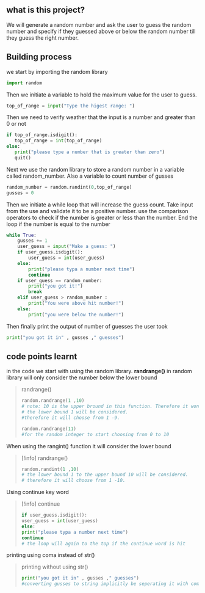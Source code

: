 ## what is this project?
We will generate a random number and ask the user to guess the random number and specify if they guessed above or below the random number till they guess the right number.

##  Building process
we start by importing the random library
```python
import random
```
Then we initiate a variable to hold the maximum value for the user to guess.
```python
top_of_range = input("Type the higest range: ")
```

Then we need to verify weather that the input is a number and greater than 0 or not
 ```python
 if top_of_range.isdigit():
 	top_of_range = int(top_of_range)
 else:
 	print("please type a number that is greater than zero")
 	quit()
 ```
Next we use the random library to store a random number in a variable called random_number. Also a variable to count number of gusses
```python
random_number = random.randint(0,top_of_range)
gusses = 0
```
Then we initiate a while loop that will increase the guess count.
Take input from the use and validate it to be a positive number.
use the comparison operators to check if the number is greater or less than the number.
End the loop if the number is equal to the number 
```python
while True:
	gusses += 1
	user_guess = input("Make a guess: ")
	if user_guess.isdigit():
		user_guess = int(user_guess)
	else:
		print("please typa a number next time")
		continue
	if user_guess == random_number:
		print("you got it!")
		break
	elif user_guess > random_number :
		print("You were above hit number!")
	else:
		print("you were below the number!")
```
Then finally print the output of number of guesses the user took
```python
print("you got it in" , gusses ," guesses")
```
## code points learnt
in the code we start with using the random library.
**randrange()** in random library will only consider the number below the lower bound
> randrange()
>```python
> random.randrange(1 ,10)
> # note: 10 is the upper bround in this function. Therefore it wont select 10 when choosing numbers. For it to consider number 10 you need to provide it with the number 11. 
> # the lower bound 1 will be considered.
> #therefore it will choose from 1 -9.
>
>random.randrange(11)
>#for the random integer to start choosing from 0 to 10
>```
>

When using the rangint() function it will consider the lower bound
> [!info] randrange()
>```python
> random.randint(1 ,10)
> # the lower bound 1 to the upper bound 10 will be considered.
> # therefore it will choose from 1 -10.
>```

Using continue key word
> [!info] continue
>```python
> if user_guess.isdigit():
>user_guess = int(user_guess)
>else:
>print("please typa a number next time")
>continue
># the loop will again to the top if the continue word is hit 
>```
 
 printing using coma instead of str()
 >printing without using str()
>```python
> print("you got it in" , gusses ," guesses")
>#converting gusses to string implicitly be seperating it with comma
>```

